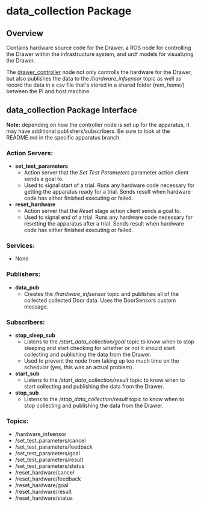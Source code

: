 # data_collection Package
## Overview
Contains hardware source code for the Drawer, a ROS node for controlling the Drawer within the infrastructure system, and urdf models for visualizing the Drawer. 

The [drawer_controller](https://github.com/OSUrobotics/infrastructure-raspi/blob/drawer/infrastructure_raspi/src/drawer_controller.py) node not only controlls the hardware for the Drawer, but also publishes the data to the _/hardware_infsensor_ topic as well as record the data in a csv file that's stored in a shared folder (_rem_home/_) between the PI and host machine.
## data_collection Package Interface

__Note:__ depending on how the controller node is set up for the apparatus, it may have additional publishers/subscribers. Be sure to look at the README.md in the specific apparatus branch.

### Action Servers:
- __set_test_parameters__
  - Action server that the _Set Test Parameters_ parameter action client sends a goal to.
  - Used to signal start of a trial. Runs any hardware code necessary for getting the apparatus ready for a trial. Sends result when hardware code has either finished executing or failed.
- __reset_hardware__
  - Action server that the _Reset_ stage action client sends a goal to.
  - Used to signal end of a trial. Runs any hardware code necessary for resetting the apparatus after a trial. Sends result when hardware code has either finished executing or failed.
### Services:
- None
### Publishers:
- __data_pub__
  - Creates the _/hardware_infsensor_ topic and publishes all of the collected collected Door data. Uses the DoorSensors custom message.
### Subscribers:
- __stop_sleep_sub__
  - Listens to the _/start_data_collection/goal_ topic to know when to stop sleeping and start checking for whether or not it should start collecting and publishing the data from the Drawer.
  - Used to prevent the node from taking up too much time on the schedular (yes, this was an actual problem).
- __start_sub__
  - Listens to the _/start_data_collection/result_ topic to know when to start collecting and publishing the data from the Drawer.
- __stop_sub__
  - Listens to the _/stop_data_collection/result_ topic to know when to stop collecting and publishing the data from the Drawer.
### Topics:
- /hardware_infsensor
- /set_test_parameters/cancel
- /set_test_parameters/feedback
- /set_test_parameters/goal
- /set_test_parameters/result
- /set_test_parameters/status
- /reset_hardware/cancel
- /reset_hardware/feedback
- /reset_hardware/goal
- /reset_hardware/result
- /reset_hardware/status

